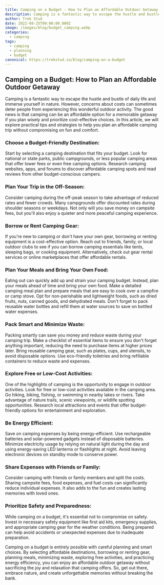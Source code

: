 ```yaml
---
title: Camping on a Budget - How to Plan an Affordable Outdoor Getaway
description: Camping is a fantastic way to escape the hustle and bustle of daily life and immerse yourself in nature.
author: Trek Stud
date: 2022-08-25T00:00:00.000Z
image: /images/blog/budget_camping.webp
categories:
  - camping
tags:
  - camping
  - planning
  - budget
canonical: https://trekstud.io/blog/camping-on-a-budget
---
```


## Camping on a Budget: How to Plan an Affordable Outdoor Getaway

Camping is a fantastic way to escape the hustle and bustle of daily life and immerse yourself in nature. However, concerns about costs can sometimes deter people from experiencing this wonderful outdoor activity. The good news is that camping can be an affordable option for a memorable getaway if you plan wisely and prioritize cost-effective choices. In this article, we will explore practical tips and strategies to help you plan an affordable camping trip without compromising on fun and comfort.

### Choose a Budget-Friendly Destination:
Start by selecting a camping destination that fits your budget. Look for national or state parks, public campgrounds, or less popular camping areas that offer lower fees or even free camping options. Research camping websites, apps, and forums to discover affordable camping spots and read reviews from other budget-conscious campers.

### Plan Your Trip in the Off-Season:
Consider camping during the off-peak season to take advantage of reduced rates and fewer crowds. Many campgrounds offer discounted rates during shoulder seasons or weekdays. Not only will you save money on campsite fees, but you'll also enjoy a quieter and more peaceful camping experience.

### Borrow or Rent Camping Gear:
If you're new to camping or don't have your own gear, borrowing or renting equipment is a cost-effective option. Reach out to friends, family, or local outdoor clubs to see if you can borrow camping essentials like tents, sleeping bags, or cooking equipment. Alternatively, check out gear rental services or online marketplaces that offer affordable rentals.

### Plan Your Meals and Bring Your Own Food:
Eating out can quickly add up and strain your camping budget. Instead, plan your meals ahead of time and bring your own food. Make a detailed camping meal plan and prepare meals that are easy to cook over a campfire or camp stove. Opt for non-perishable and lightweight foods, such as dried fruits, nuts, canned goods, and dehydrated meals. Don't forget to pack reusable water bottles and refill them at water sources to save on bottled water expenses.

### Pack Smart and Minimize Waste:
Packing smartly can save you money and reduce waste during your camping trip. Make a checklist of essential items to ensure you don't forget anything important, reducing the need to purchase items at higher prices later. Bring reusable camping gear, such as plates, cups, and utensils, to avoid disposable options. Use eco-friendly toiletries and bring refillable containers to reduce waste and expenses.

### Explore Free or Low-Cost Activities:
One of the highlights of camping is the opportunity to engage in outdoor activities. Look for free or low-cost activities available in the camping area. Go hiking, biking, fishing, or swimming in nearby lakes or rivers. Take advantage of nature trails, scenic viewpoints, or wildlife spotting opportunities. Research local attractions and events that offer budget-friendly options for entertainment and exploration.

### Be Energy Efficient:
Save on camping expenses by being energy-efficient. Use rechargeable batteries and solar-powered gadgets instead of disposable batteries. Minimize electricity usage by relying on natural light during the day and using energy-saving LED lanterns or flashlights at night. Avoid leaving electronic devices on standby mode to conserve power.

### Share Expenses with Friends or Family:
Consider camping with friends or family members and split the costs. Sharing campsite fees, food expenses, and fuel costs can significantly reduce individual expenses. It also adds to the fun and creates lasting memories with loved ones.

### Prioritize Safety and Preparedness:
While camping on a budget, it's essential not to compromise on safety. Invest in necessary safety equipment like first aid kits, emergency supplies, and appropriate camping gear for the weather conditions. Being prepared can help avoid accidents or unexpected expenses due to inadequate preparation.

Camping on a budget is entirely possible with careful planning and smart choices. By selecting affordable destinations, borrowing or renting gear, planning meals, minimizing waste, exploring free activities, and practicing energy efficiency, you can enjoy an affordable outdoor getaway without sacrificing the joy and relaxation that camping offers. So, get out there, embrace nature, and create unforgettable memories without breaking the bank.
